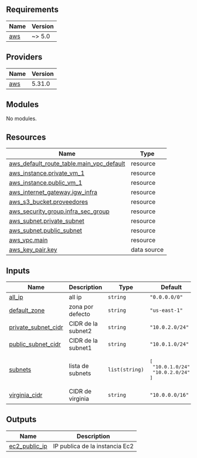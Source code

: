 <!-- BEGIN_TF_DOCS -->
## Requirements

| Name | Version |
|------|---------|
| <a name="requirement_aws"></a> [aws](#requirement\_aws) | ~> 5.0 |

## Providers

| Name | Version |
|------|---------|
| <a name="provider_aws"></a> [aws](#provider\_aws) | 5.31.0 |

## Modules

No modules.

## Resources

| Name | Type |
|------|------|
| [aws_default_route_table.main_vpc_default](https://registry.terraform.io/providers/hashicorp/aws/latest/docs/resources/default_route_table) | resource |
| [aws_instance.private_vm_1](https://registry.terraform.io/providers/hashicorp/aws/latest/docs/resources/instance) | resource |
| [aws_instance.public_vm_1](https://registry.terraform.io/providers/hashicorp/aws/latest/docs/resources/instance) | resource |
| [aws_internet_gateway.igw_infra](https://registry.terraform.io/providers/hashicorp/aws/latest/docs/resources/internet_gateway) | resource |
| [aws_s3_bucket.proveedores](https://registry.terraform.io/providers/hashicorp/aws/latest/docs/resources/s3_bucket) | resource |
| [aws_security_group.infra_sec_group](https://registry.terraform.io/providers/hashicorp/aws/latest/docs/resources/security_group) | resource |
| [aws_subnet.private_subnet](https://registry.terraform.io/providers/hashicorp/aws/latest/docs/resources/subnet) | resource |
| [aws_subnet.public_subnet](https://registry.terraform.io/providers/hashicorp/aws/latest/docs/resources/subnet) | resource |
| [aws_vpc.main](https://registry.terraform.io/providers/hashicorp/aws/latest/docs/resources/vpc) | resource |
| [aws_key_pair.key](https://registry.terraform.io/providers/hashicorp/aws/latest/docs/data-sources/key_pair) | data source |

## Inputs

| Name | Description | Type | Default | Required |
|------|-------------|------|---------|:--------:|
| <a name="input_all_ip"></a> [all\_ip](#input\_all\_ip) | all ip | `string` | `"0.0.0.0/0"` | no |
| <a name="input_default_zone"></a> [default\_zone](#input\_default\_zone) | zona por defecto | `string` | `"us-east-1"` | no |
| <a name="input_private_subnet_cidr"></a> [private\_subnet\_cidr](#input\_private\_subnet\_cidr) | CIDR de la subnet2 | `string` | `"10.0.2.0/24"` | no |
| <a name="input_public_subnet_cidr"></a> [public\_subnet\_cidr](#input\_public\_subnet\_cidr) | CIDR de la subnet1 | `string` | `"10.0.1.0/24"` | no |
| <a name="input_subnets"></a> [subnets](#input\_subnets) | lista de subnets | `list(string)` | <pre>[<br>  "10.0.1.0/24",<br>  "10.0.2.0/24"<br>]</pre> | no |
| <a name="input_virginia_cidr"></a> [virginia\_cidr](#input\_virginia\_cidr) | CIDR de virginia | `string` | `"10.0.0.0/16"` | no |

## Outputs

| Name | Description |
|------|-------------|
| <a name="output_ec2_public_ip"></a> [ec2\_public\_ip](#output\_ec2\_public\_ip) | IP publica de la instancia Ec2 |
<!-- END_TF_DOCS -->